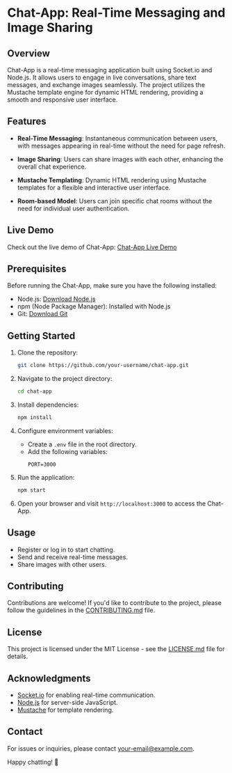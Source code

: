 # Chat-App: Real-Time Messaging and Image Sharing

## Overview

Chat-App is a real-time messaging application built using Socket.io and Node.js. It allows users to engage in live conversations, share text messages, and exchange images seamlessly. The project utilizes the Mustache template engine for dynamic HTML rendering, providing a smooth and responsive user interface.

## Features

- **Real-Time Messaging**: Instantaneous communication between users, with messages appearing in real-time without the need for page refresh.

- **Image Sharing**: Users can share images with each other, enhancing the overall chat experience.

- **Mustache Templating**: Dynamic HTML rendering using Mustache templates for a flexible and interactive user interface.

- **Room-based Model**: Users can join specific chat rooms without the need for individual user authentication.

## Live Demo

Check out the live demo of Chat-App: [Chat-App Live Demo](https://chat-app-tbuw.onrender.com/)

## Prerequisites

Before running the Chat-App, make sure you have the following installed:

- Node.js: [Download Node.js](https://nodejs.org/)
- npm (Node Package Manager): Installed with Node.js
- Git: [Download Git](https://git-scm.com/)

## Getting Started

1. Clone the repository:

   ```bash
   git clone https://github.com/your-username/chat-app.git
   ```

2. Navigate to the project directory:

   ```bash
   cd chat-app
   ```

3. Install dependencies:

   ```bash
   npm install
   ```

4. Configure environment variables:
   - Create a `.env` file in the root directory.
   - Add the following variables:
     ```env
     PORT=3000
     ```

5. Run the application:

   ```bash
   npm start
   ```

6. Open your browser and visit `http://localhost:3000` to access the Chat-App.

## Usage

- Register or log in to start chatting.
- Send and receive real-time messages.
- Share images with other users.

## Contributing

Contributions are welcome! If you'd like to contribute to the project, please follow the guidelines in the [CONTRIBUTING.md](CONTRIBUTING.md) file.

## License

This project is licensed under the MIT License - see the [LICENSE.md](LICENSE.md) file for details.

## Acknowledgments

- [Socket.io](https://socket.io/) for enabling real-time communication.
- [Node.js](https://nodejs.org/) for server-side JavaScript.
- [Mustache](https://mustache.github.io/) for template rendering.

## Contact

For issues or inquiries, please contact [your-email@example.com](mailto:your-email@example.com).

Happy chatting! 🚀
